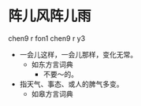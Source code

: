 # 阵儿风阵儿雨
chen9 r fon1 chen9 r y3
+ 一会儿这样，一会儿那样，变化无常。
  * 如东方言词典
    - 不要～的。
+ 指天气、事态、或人的脾气多变。
  * 如皋方言词典
